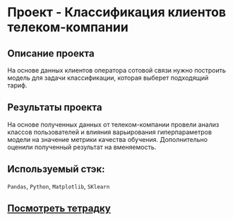 # Проект - Классификация клиентов телеком-компании

## Описание проекта

На основе данных клиентов оператора сотовой связи нужно построить модель для задачи классификации, которая выберет подходящий тариф.

## Результаты проекта

На основе полученных данных от телеком-компании провели анализ классов пользователей и влияния варьирования гиперпараметров модели на значение метрики качества обучения. Дополнительно оценили полученный результат на вменяемость.

## Используемый стэк:

`Pandas`, `Python`, `Matplotlib`, `SKlearn`

## [Посмотреть тетрадку](https://github.com/alkspshkr/repo_Data_Science/blob/master/Tariff%20Recomendation%20-%20Introduction%20to%20ML/Tariff%20recomendation.ipynb)